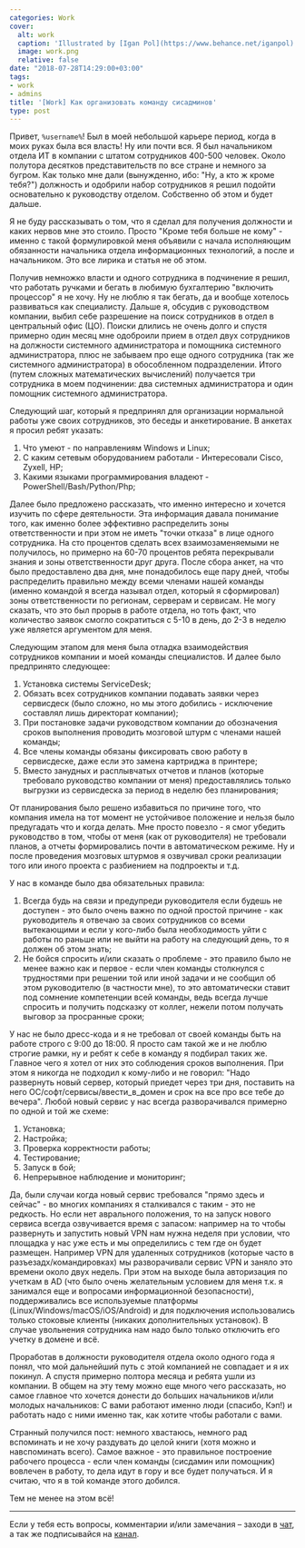 ```yaml
---
categories: Work
cover:
  alt: work
  caption: 'Illustrated by [Igan Pol](https://www.behance.net/iganpol)'
  image: work.png
  relative: false
date: "2018-07-28T14:29:00+03:00"
tags:
- work
- admins
title: '[Work] Как организовать команду сисадминов'
type: post
---
```


Привет, `%username%`! Был в моей небольшой карьере период, когда в моих руках была вся власть! Ну или почти вся. Я был начальником отдела ИТ в компании с штатом сотрудников 400-500 человек. Около полутора десятков представительств по все стране и немного за бугром. Как только мне дали (вынужденно, ибо: "Ну, а кто ж кроме тебя?") должность и одобрили набор сотрудников я решил подойти основательно к руководству отделом. Собственно об этом и будет дальше.

Я не буду рассказывать о том, что я сделал для получения должности и каких нервов мне это стоило. Просто "Кроме тебя больше не кому" - именно с такой формулировкой меня объявили с начала исполняющим обязанности начальника отдела информационных технологий, а после и начальником. Это все лирика и статья не об этом.

Получив немножко власти и одного сотрудника в подчинение я решил, что работать ручками и бегать в любимую бухгалтерию "включить процессор" я не хочу. Ну не люблю я так бегать, да и вообще хотелось развиваться как специалисту. Дальше я, обсудив с руководством компании, выбил себе разрешение на поиск сотрудников в отдел в центральный офис (ЦО). Поиски длились не очень долго и спустя примерно один месяц мне одоброили прием в отдел двух сотрудников на должности системного администратора и помощника системного администратора, плюс не забываем про еще одного сотрудника (так же системного администратора) в обособленном подразделении. Итого (путем сложных математических вычислений) получается три сотрудника в моем подчинении: два системных администратора и один помощник системного администратора.

Следующий шаг, который я предпринял для организации нормальной работы уже своих сотрудников, это беседы и анкетирование. В анкетах я просил ребят указать:

1. Что умеют - по направлениям Windows и Linux;  
2. С каким сетевым оборудованием работали - Интересовали Cisco, Zyxell, HP;  
3. Какими языками программирования владеют - PowerShell/Bash/Python/Php;

Далее было предложено рассказать, что именно интересно и хочется изучить по сфере деятельности. Эта информация давала понимание того, как именно более эффективно распределить зоны ответственности и при этом не иметь "точки отказа" в лице одного сотрудника. На сто процентов сделать всех взаимозаменяемыми не получилось, но примерно на 60-70 процентов ребята перекрывали знания и зоны ответственности друг друга. После сбора анкет, на что было предоставлено два дня, мне понадобилось еще пару дней, чтобы распределить правильно между всеми членами нашей команды (именно командой я всегда называл отдел, который я сформировал) зоны ответственности по регионам, серверам и сервисам. Не могу сказать, что это был прорыв в работе отдела, но тоть факт, что количество заявок смогло сократиться с 5-10 в день, до 2-3 в неделю уже является аргументом для меня.

Следующим этапом для меня была отладка взаимодействия сотрудников компании и моей команды специалистов. И далее было предпринято следующее:

1. Установка системы ServiceDesk;  
2. Обязать всех сотрудников компании подавать заявки через сервисдеск (было сложно, но мы этого добились - исключение составлял лишь директорат компании);  
3. При постановке задачи руководством компании до обозначения сроков выполнения проводить мозговой штурм с членами нашей команды;  
4. Все члены команды обязаны фиксировать свою работу в сервисдеске, даже если это замена картриджа в принтере;  
5. Вместо занудных и расплывчатых отчетов и планов (которые требовало руководство компании от меня) предоставлялись только выгрузки из сервисдеска за период в неделю без планирования;

От планирования было решено избавиться по причине того, что компания имела на тот момент не устойчивое положение и нельзя было предугадать что и когда делать. Мне просто повезло - я смог убедить руководство в том, чтобы от меня (как от руководителя) не требовали планов, а отчеты формировались почти в автоматическом режиме. Ну и после проведения мозговых штурмов я озвучивал сроки реализации того или иного проекта с разбиением на подпроекты и т.д.

У нас в команде было два обязательных правила:

1. Всегда будь на связи и предупреди руководителя если будешь не доступен - это было очень важно по одной простой причине - как руководитель я отвечаю за своих сотрудников со всеми вытекающими и если у кого-либо была необходимость уйти с работы по раньше или не выйти на работу на следующий день, то я должен об этом знать;  
2. Не бойся спросить и/или сказать о проблеме - это правило было не менее важно как и первое - если член команды столкнулся с трудностями при решении той или иной задачи и не сообщил об этом руководителю (в частности мне), то это автоматически ставит под сомнение компетенции всей команды, ведь всегда лучше спросить и получить подсказку от коллег, нежели потом получать выговор за просранные сроки;

У нас не было дресс-кода и я не требовал от своей команды быть на работе строго с 9:00 до 18:00. Я просто сам такой же и не люблю строгие рамки, ну и ребят к себе в команду я подбирал таких же. Главное чего я хотел от них это соблюдения сроков выполнения. При этом я никогда не подходил к кому-либо и не говорил: "Надо развернуть новый сервер, который приедет через три дня, поставить на него ОС/софт/сервисы/ввести_в_домен и срок на все про все тебе до вечера". Любой новый сервис у нас всегда разворачивался примерно по одной и той же схеме:

1. Установка;  
2. Настройка;  
3. Проверка корректности работы;  
4. Тестирование;  
5. Запуск в бой;  
6. Непрерывное наблюдение и мониторинг;

Да, были случаи когда новый сервис требовался "прямо здесь и сейчас" - во многих компаниях я сталкивался с таким - это не редкость. Но если нет аврального положения, то на запуск нового сервиса всегда озвучивается время с запасом: например на то чтобы развернуть и запустить новый VPN нам нужна неделя при условии, что площадка у нас уже есть и мы определились с тем где он будет размещен. Например VPN для удаленных сотрудников (которые часто в разъезадх/командировках) мы разворачивали сервис VPN и заняло это времени около двух недель. При этом на выходе была авторизация по учеткам в AD (что было очень желательным условием для меня т.к. я занимался еще и вопросами информационной безопасности), поддерживались все используемые платформы (Linux/Windows/macOS/iOS/Android) и для подключения использовались только стоковые клиенты (никаких дополнительных установок). В случае увольнения сотрудника нам надо было только отключить его учетку в домене и всё.

Проработав в должности руководителя отдела около одного года я понял, что мой дальнейший путь с этой компанией не совпадает и я их покинул. А спустя примерно полтора месяца и ребята ушли из компании. В общем на эту тему можно еще много чего рассказать, но самое главное что хочется донести до больших начальников и/или молодых начальников: С вами работают именно люди (спасибо, Кэп!) и работать надо с ними именно так, как хотите чтобы работали с вами.

Странный получился пост: немного хвастаюсь, немного рад вспоминать и не хочу раздувать до целой книги (хотя можно и навспоминать всего). Самое важное - это правильное построение рабочего процесса - если член команды (сисдамин или помощник) вовлечен в работу, то дела идут в гору и все будет получаться. И я считаю, что я в той команде этого добился.

Тем не менее на этом всё!

---
Если у тебя есть вопросы, комментарии и/или замечания – заходи в [чат](https://ttttt.me/jtprogru_chat), а так же подписывайся на [канал](https://ttttt.me/jtprogru_channel).
